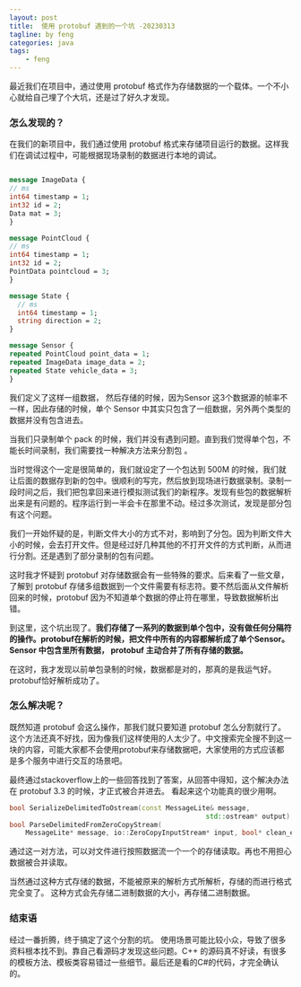```yaml
---
layout: post
title:  使用 protobuf 遇到的一个坑 -20230313
tagline: by feng
categories: java
tags: 
    - feng
---
```


最近我们在项目中，通过使用 protobuf 格式作为存储数据的一个载体。一个不小心就给自己埋了个大坑，还是过了好久才发现。
<!--more-->
### 怎么发现的？

在我们的新项目中，我们通过使用 protobuf 格式来存储项目运行的数据。这样我们在调试过程中，可能根据现场录制的数据进行本地的调试。

```protobuf

message ImageData {
// ms
int64 timestamp = 1;
int32 id = 2;
Data mat = 3;
}

message PointCloud {
// ms
int64 timestamp = 1;
int32 id = 2;
PointData pointcloud = 3;
}

message State {
  // ms
  int64 timestamp = 1;
  string direction = 2;
}

message Sensor {
repeated PointCloud point_data = 1;
repeated ImageData image_data = 2;
repeated State vehicle_data = 3;
}
```

我们定义了这样一组数据， 然后存储的时候，因为Sensor 这3个数据源的帧率不一样，因此存储的时候，单个 Sensor 中其实只包含了一组数据，另外两个类型的数据并没有包含进去。

当我们只录制单个 pack 的时候，我们并没有遇到问题。直到我们觉得单个包，不能长时间录制，我们需要找一种解决方法来分割包 。

当时觉得这个一定是很简单的，我们就设定了一个包达到 500M 的时候，我们就让后面的数据存到新的包中。很顺利的写完，然后放到现场进行数据录制。录制一段时间之后，我们把包拿回来进行模拟测试我们的新程序。发现有些包的数据解析出来是有问题的。程序运行到一半会卡在那里不动。经过多次测试，发现是部分包有这个问题。

我们一开始怀疑的是，判断文件大小的方式不对，影响到了分包。因为判断文件大小的时候，会去打开文件。但是经过好几种其他的不打开文件的方式判断，从而进行分割。还是遇到了部分录制的包有问题。

这时我才怀疑到 protobuf 对存储数据会有一些特殊的要求。后来看了一些文章，了解到 protobuf 存储多组数据到一个文件需要有标志符。要不然后面从文件解析回来的时候，protobuf 因为不知道单个数据的停止符在哪里，导致数据解析出错。

到这里，这个坑出现了。**我们存储了一系列的数据到单个包中，没有做任何分隔符的操作。protobuf在解析的时候，把文件中所有的内容都解析成了单个Sensor。Sensor 中包含里所有数据， protobuf 主动合并了所有存储的数据。**

在这时，我才发现以前单包录制的时候，数据都是对的，那真的是我运气好。protobuf恰好解析成功了。

### 怎么解决呢？

既然知道 protobuf 会这么操作，那我们就只要知道 protobuf 怎么分割就行了。这个方法还真不好找，因为像我们这样使用的人太少了。中文搜索完全搜不到这一块的内容，可能大家都不会使用protobuf来存储数据吧，大家使用的方式应该都是多个服务中进行交互的场景吧。

最终通过stackoverflow上的一些回答找到了答案，从回答中得知，这个解决办法在 protobuf 3.3 的时候，才正式被合并进去。 看起来这个功能真的很少用啊。

```cpp
bool SerializeDelimitedToOstream(const MessageLite& message,
                                                 std::ostream* output);
bool ParseDelimitedFromZeroCopyStream(
    MessageLite* message, io::ZeroCopyInputStream* input, bool* clean_eof);
```

通过这一对方法，可以对文件进行按照数据流一个一个的存储读取。再也不用担心数据被合并读取。 

当然通过这种方式存储的数据，不能被原来的解析方式所解析，存储的而进行格式完全变了。 这种方式会先存储二进制数据的大小，再存储二进制数据。

### 结束语

经过一番折腾，终于搞定了这个分割的坑。 使用场景可能比较小众，导致了很多资料根本找不到。靠自己看源码才发现这些问题。C++ 的源码真不好读，有很多的模板方法、模板类容易错过一些细节。最后还是看的C#的代码，才完全确认的。
